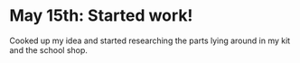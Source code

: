 # May 15th: Started work!
Cooked up my idea and started researching the parts lying around in my kit and the school shop.

